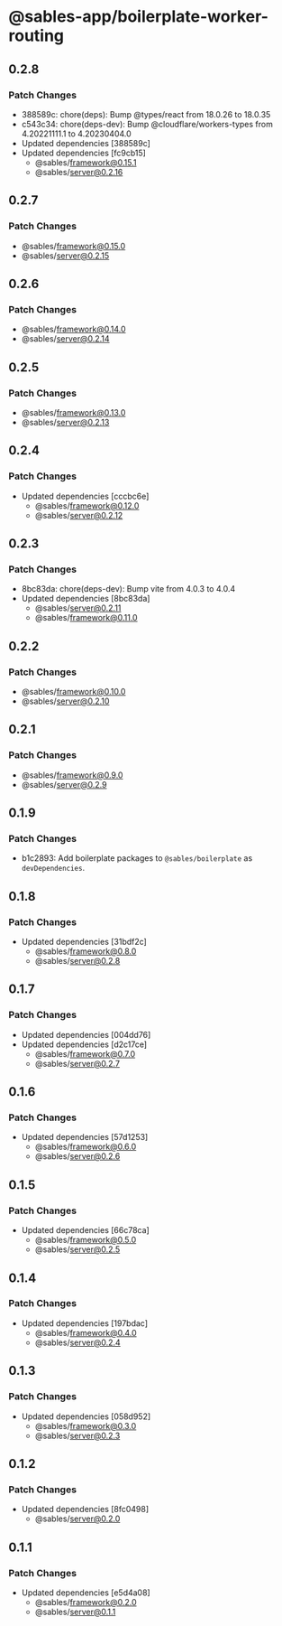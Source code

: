 # @sables-app/boilerplate-worker-routing

## 0.2.8

### Patch Changes

- 388589c: chore(deps): Bump @types/react from 18.0.26 to 18.0.35
- c543c34: chore(deps-dev): Bump @cloudflare/workers-types from 4.20221111.1 to 4.20230404.0
- Updated dependencies [388589c]
- Updated dependencies [fc9cb15]
  - @sables/framework@0.15.1
  - @sables/server@0.2.16

## 0.2.7

### Patch Changes

- @sables/framework@0.15.0
- @sables/server@0.2.15

## 0.2.6

### Patch Changes

- @sables/framework@0.14.0
- @sables/server@0.2.14

## 0.2.5

### Patch Changes

- @sables/framework@0.13.0
- @sables/server@0.2.13

## 0.2.4

### Patch Changes

- Updated dependencies [cccbc6e]
  - @sables/framework@0.12.0
  - @sables/server@0.2.12

## 0.2.3

### Patch Changes

- 8bc83da: chore(deps-dev): Bump vite from 4.0.3 to 4.0.4
- Updated dependencies [8bc83da]
  - @sables/server@0.2.11
  - @sables/framework@0.11.0

## 0.2.2

### Patch Changes

- @sables/framework@0.10.0
- @sables/server@0.2.10

## 0.2.1

### Patch Changes

- @sables/framework@0.9.0
- @sables/server@0.2.9

## 0.1.9

### Patch Changes

- b1c2893: Add boilerplate packages to `@sables/boilerplate` as `devDependencies`.

## 0.1.8

### Patch Changes

- Updated dependencies [31bdf2c]
  - @sables/framework@0.8.0
  - @sables/server@0.2.8

## 0.1.7

### Patch Changes

- Updated dependencies [004dd76]
- Updated dependencies [d2c17ce]
  - @sables/framework@0.7.0
  - @sables/server@0.2.7

## 0.1.6

### Patch Changes

- Updated dependencies [57d1253]
  - @sables/framework@0.6.0
  - @sables/server@0.2.6

## 0.1.5

### Patch Changes

- Updated dependencies [66c78ca]
  - @sables/framework@0.5.0
  - @sables/server@0.2.5

## 0.1.4

### Patch Changes

- Updated dependencies [197bdac]
  - @sables/framework@0.4.0
  - @sables/server@0.2.4

## 0.1.3

### Patch Changes

- Updated dependencies [058d952]
  - @sables/framework@0.3.0
  - @sables/server@0.2.3

## 0.1.2

### Patch Changes

- Updated dependencies [8fc0498]
  - @sables/server@0.2.0

## 0.1.1

### Patch Changes

- Updated dependencies [e5d4a08]
  - @sables/framework@0.2.0
  - @sables/server@0.1.1
